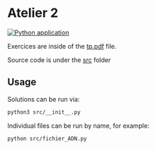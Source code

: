 # Atelier 2

[![Python application](https://github.com/gomu-gomu/ma-oop-python-atelier-2/actions/workflows/python-app.yml/badge.svg)](https://github.com/gomu-gomu/ma-oop-python-atelier-2/actions/workflows/python-app.yml)

Exercices are inside of the [tp.pdf](./assets/tp.pdf) file.

Source code is under the [src](./src/) folder

## Usage

Solutions can be run via:

```sh
python3 src/__init__.py
```

Individual files can be run by name, for example:

```sh
python src/fichier_ADN.py
```
